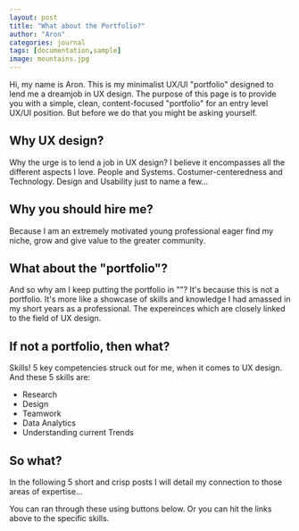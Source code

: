 ```yaml
---
layout: post
title: "What about the Portfolio?"
author: "Aron"
categories: journal
tags: [documentation,sample]
image: mountains.jpg
---
```


Hi, my name is Aron. This is my minimalist UX/UI "portfolio" designed to lend me a dreamjob in UX design. The purpose of this page is to provide you with a simple, clean, content-focused "portfolio" for an entry level UX/UI position. But before we do that you might be asking yourself. 

## Why UX design?

Why the urge is to lend a job in UX design? I believe it encompasses all the different aspects I love. People and Systems. Costumer-centeredness and Technology. Design and Usability just to name a few...

## Why you should hire me?

Because I am an extremely motivated young professional eager find my niche, grow and give value to the greater community.

## What about the "portfolio"?

And so why am I keep putting the portfolio in ""? It's because this is not a portfolio. It's more like a showcase of skills and knowledge I had amassed in my short years as a professional. The expereinces which are closely linked to the field of UX design.  

## If not a portfolio, then what? 

Skills! 5 key competencies struck out for me, when it comes to UX design. And these 5 skills are:
- Research
- Design
- Teamwork
- Data Analytics
- Understanding current Trends

## So what?

In the following 5 short and crisp posts I will detail my connection to those areas of expertise...

You can ran through these using buttons below. Or you can hit the links above to the specific skills.
